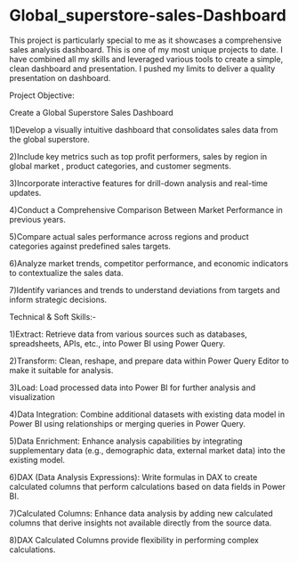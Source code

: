 # Global_superstore-sales-Dashboard
This project is particularly special to me as it showcases a comprehensive sales analysis dashboard. This is one of my most unique projects to date. I have combined all my skills and leveraged various tools to create a simple, clean dashboard and presentation. I pushed my limits to deliver a quality presentation on dashboard. 


Project Objective:

Create a Global Superstore Sales Dashboard

1)Develop a visually intuitive dashboard that consolidates sales data from the global superstore.

2)Include key metrics such as top profit performers, sales by region in global market , product categories, and customer segments.

3)Incorporate interactive features for drill-down analysis and real-time updates.

4)Conduct a Comprehensive Comparison Between Market Performance in previous years.

5)Compare actual sales performance across regions and product categories against predefined sales targets.

6)Analyze market trends, competitor performance, and economic indicators to contextualize the sales data.

7)Identify variances and trends to understand deviations from targets and inform strategic decisions.


Technical & Soft Skills:-

1)Extract: Retrieve data from various sources such as databases, spreadsheets, APIs, etc., into Power BI using Power Query.

2)Transform: Clean, reshape, and prepare data within Power Query Editor to make it suitable for analysis.

3)Load: Load processed data into Power BI for further analysis and visualization

4)Data Integration: Combine additional datasets with existing data model in Power BI using relationships or merging queries in Power Query.

5)Data Enrichment: Enhance analysis capabilities by integrating supplementary data (e.g., demographic data, external market data) into the existing model.

6)DAX (Data Analysis Expressions): Write formulas in DAX to create calculated columns that perform calculations based on data fields in Power BI.

7)Calculated Columns: Enhance data analysis by adding new calculated columns that derive insights not available directly from the source data.

8)DAX Calculated Columns provide flexibility in performing complex calculations.











